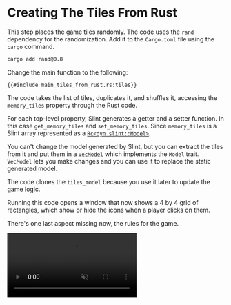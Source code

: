 <!-- Copyright © SixtyFPS GmbH <info@slint.dev> ; SPDX-License-Identifier: MIT -->

# Creating The Tiles From Rust

This step places the game tiles randomly. The code uses the `rand` dependency for the randomization. Add it to the `Cargo.toml` file using the `cargo` command.

```sh
cargo add rand@0.8
```

Change the main function to the following:

```rust,noplayground
{{#include main_tiles_from_rust.rs:tiles}}
```

The code takes the list of tiles, duplicates it, and shuffles it, accessing the `memory_tiles` property through the Rust code.

For each top-level property,
Slint generates a getter and a setter function. In this case `get_memory_tiles` and `set_memory_tiles`.
Since `memory_tiles` is a Slint array represented as a [`Rc<dyn slint::Model>`](https://slint.dev/docs/rust/slint/trait.Model).

You can't change the model generated by Slint, but you can extract the tiles from it and put them
in a [`VecModel`](https://slint.dev/docs/rust/slint/struct.VecModel) which implements the `Model` trait.
`VecModel` lets you make changes and you can use it to replace the static generated model.

The code clones the `tiles_model` because you use it later to update the game logic.

Running this code opens a window that now shows a 4 by 4 grid of rectangles, which show or hide
the icons when a player clicks on them.

There's one last aspect missing now, the rules for the game.

<video autoplay loop muted playsinline src="https://slint.dev/blog/memory-game-tutorial/creating-the-tiles-from-rust.mp4"></video>
